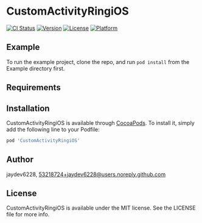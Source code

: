 # CustomActivityRingiOS

[![CI Status](https://img.shields.io/travis/jaydev6228/CustomActivityRingiOS.svg?style=flat)](https://travis-ci.org/jaydev6228/CustomActivityRingiOS)
[![Version](https://img.shields.io/cocoapods/v/CustomActivityRingiOS.svg?style=flat)](https://cocoapods.org/pods/CustomActivityRingiOS)
[![License](https://img.shields.io/cocoapods/l/CustomActivityRingiOS.svg?style=flat)](https://cocoapods.org/pods/CustomActivityRingiOS)
[![Platform](https://img.shields.io/cocoapods/p/CustomActivityRingiOS.svg?style=flat)](https://cocoapods.org/pods/CustomActivityRingiOS)

## Example

To run the example project, clone the repo, and run `pod install` from the Example directory first.

## Requirements

## Installation

CustomActivityRingiOS is available through [CocoaPods](https://cocoapods.org). To install
it, simply add the following line to your Podfile:

```ruby
pod 'CustomActivityRingiOS'
```

## Author

jaydev6228, 53218724+jaydev6228@users.noreply.github.com

## License

CustomActivityRingiOS is available under the MIT license. See the LICENSE file for more info.
